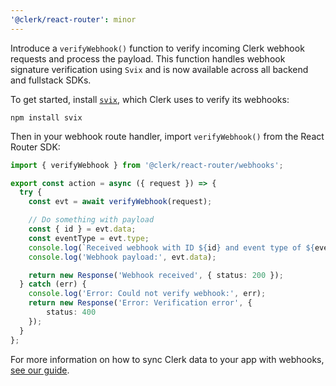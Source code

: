 ```yaml
---
'@clerk/react-router': minor
---
```


Introduce a `verifyWebhook()` function to verify incoming Clerk webhook requests and process the payload. This function handles webhook signature verification using `Svix` and is now available across all backend and fullstack SDKs.

To get started, install [`svix`](https://www.npmjs.com/package/svix), which Clerk uses to verify its webhooks:

```shell
npm install svix
```

Then in your webhook route handler, import `verifyWebhook()` from the React Router SDK:

```ts
import { verifyWebhook } from '@clerk/react-router/webhooks';

export const action = async ({ request }) => {
  try {
    const evt = await verifyWebhook(request);

    // Do something with payload
    const { id } = evt.data;
    const eventType = evt.type;
    console.log(`Received webhook with ID ${id} and event type of ${eventType}`);
    console.log('Webhook payload:', evt.data);

    return new Response('Webhook received', { status: 200 });
  } catch (err) {
    console.log('Error: Could not verify webhook:', err);
    return new Response('Error: Verification error', {
        status: 400
    });
  }
};
```

For more information on how to sync Clerk data to your app with webhooks, [see our guide](https://clerk.com/docs/webhooks/sync-data).

